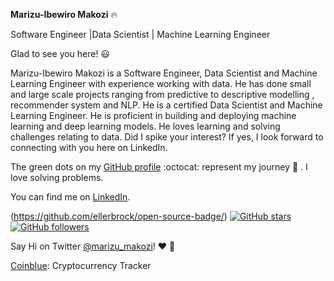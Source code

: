 **Marizu-Ibewiro Makozi**  :fire:

Software Engineer |Data Scientist | Machine Learning Engineer

Glad to see you here! :smiley:



Marizu-Ibewiro Makozi is a Software Engineer, Data Scientist and Machine Learning Engineer with experience working with data. He has done small and large scale projects ranging from predictive to descriptive modelling , recommender system and NLP. He is a certified Data Scientist and Machine Learning Engineer. He is proficient in building and deploying machine learning and deep learning models. He loves learning and solving challenges relating to data. Did I spike your interest? If yes, I look forward to connecting with you here on LinkedIn.

The green dots on my [GitHub profile](https://github.com/makozi?tab=repositories) :octocat: represent my journey :running: . I love solving problems. 

You can find me on [LinkedIn](https://www.linkedin.com/in/makozi-marizu-ibewiro/). 

(https://github.com/ellerbrock/open-source-badge/)    [![GitHub stars](https://img.shields.io/github/stars/Naereen/StrapDown.js.svg?style=social&label=Star&maxAge=2592000)](https://github.com/makozi/makozi)  [![GitHub followers](https://img.shields.io/github/followers/Naereen.svg?style=social&label=Follow&maxAge=2592000)](https://github.com/makozi/makozi?tab=followers)


Say Hi on Twitter [@marizu_makozi](https://twitter.com/marizu_makozi)! :heart: :speech_balloon:



[Coinblue]( https://coinblue.netlify.app/): Cryptocurrency Tracker

